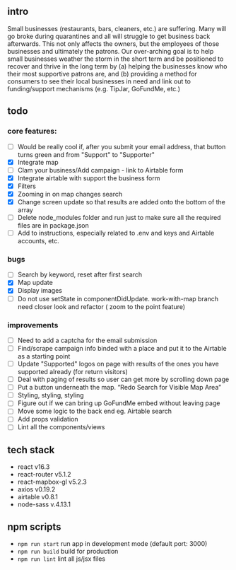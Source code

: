 ## intro

Small businesses (restaurants, bars, cleaners, etc.) are suffering. Many will go broke during quarantines and all will struggle to get business back afterwards. This not only affects the owners, but the employees of those businesses and ultimately the patrons. Our over-arching goal is to help small businesses weather the storm in the short term and be positioned to recover and thrive in the long term by (a) helping the businesses know who their most supportive patrons are, and (b) providing a method for consumers to see their local businesses in need and link out to funding/support mechanisms (e.g. TipJar, GoFundMe, etc.)

## todo

### core features:
- [ ] Would be really cool if, after you submit your email address, that button turns green and from "Support" to "Supporter"
- [x] Integrate map
- [ ] Clam your business/Add campaign - link to Airtable form
- [x] Integrate airtable with support the business form
- [x] Filters
- [x] Zooming in on map changes search
- [x] Change screen update so that results are added onto the bottom of the array
- [ ] Delete node_modules folder and run just to make sure all the required files are in package.json
- [ ] Add to instructions, especially related to .env and keys and Airtable accounts, etc.

### bugs

- [ ] Search by keyword, reset after first search
- [x] Map update
- [x] Display images
- [ ] Do not use setState in componentDidUpdate. work-with-map branch need closer look and refactor ( zoom to the point feature)

### improvements
- [ ] Need to add a captcha for the email submission
- [ ] Find/scrape campaign info binded with a place and put it to the Airtable as a starting point
- [ ] Update "Supported" logos on page with results of the ones you have supported already (for return visitors)
- [ ] Deal with paging of results so user can get more by scrolling down page
- [ ] Put a button underneath the map. “Redo Search for Visible Map Area”
- [ ] Styling, styling, styling
- [ ] Figure out if we can bring up GoFundMe embed without leaving page
- [ ] Move some logic to the back end eg. Airtable search
- [ ] Add props validation
- [ ] Lint all the components/views

## tech stack

- react v16.3
- react-router v5.1.2
- react-mapbox-gl v5.2.3
- axios v0.19.2
- airtable v0.8.1
- node-sass v.4.13.1

## npm scripts

- `npm run start` run app in development mode (default port: 3000)
- `npm run build` build for production
- `npm run lint` lint all js/jsx files
